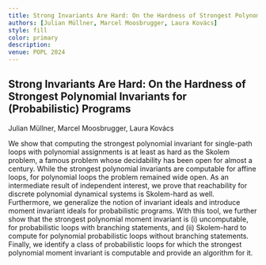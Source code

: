 ```yaml
---
title: Strong Invariants Are Hard: On the Hardness of Strongest Polynomial Invariants for (Probabilistic) Programs
authors: [Julian Müllner, Marcel Moosbrugger, Laura Kovács]
style: fill
color: primary
description: 
venue: POPL 2024
---
```



## Strong Invariants Are Hard: On the Hardness of Strongest Polynomial Invariants for (Probabilistic) Programs

Julian Müllner, Marcel Moosbrugger, Laura Kovács

We show that computing the strongest polynomial invariant for single-path loops with polynomial assignments is at least as hard as the Skolem problem, a famous problem whose decidability has been open for almost a century. While the strongest polynomial invariants are computable for affine loops, for polynomial loops the problem remained wide open. As an intermediate result of independent interest, we prove that reachability for discrete polynomial dynamical systems is Skolem-hard as well. Furthermore, we generalize the notion of invariant ideals and introduce moment invariant ideals for probabilistic programs. With this tool, we further show that the strongest polynomial moment invariant is (i) uncomputable, for probabilistic loops with branching statements, and (ii) Skolem-hard to compute for polynomial probabilistic loops without branching statements. Finally, we identify a class of probabilistic loops for which the strongest polynomial moment invariant is computable and provide an algorithm for it.